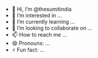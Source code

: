 - 👋 Hi, I’m @thesumitindia
- 👀 I’m interested in ...
- 🌱 I’m currently learning ...
- 💞️ I’m looking to collaborate on ...
- 📫 How to reach me ...
- 😄 Pronouns: ...
- ⚡ Fun fact: ...

<!---
thesumitindia/thesumitindia is a ✨ special ✨ repository because its `README.md` (this file) appears on your GitHub profile.
You can click the Preview link to take a look at your changes.
--->
